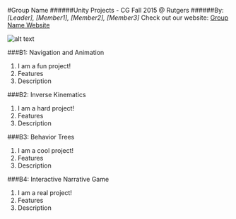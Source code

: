 #Group Name
######Unity Projects - CG Fall 2015 @ Rutgers
######By: *[Leader], [Member1], [Member2], [Member3]*
Check out our website: [Group Name Website](https://www.google.com "Google's Homepage!")

![alt text](teamLogo_1.png)

###B1: Navigation and Animation
1. I am a fun project!
2. Features
3. Description

###B2: Inverse Kinematics
1. I am a hard project!
2. Features
3. Description

###B3: Behavior Trees
1. I am a cool project!
2. Features
3. Description

###B4: Interactive Narrative Game
1. I am a real project!
2. Features
3. Description
